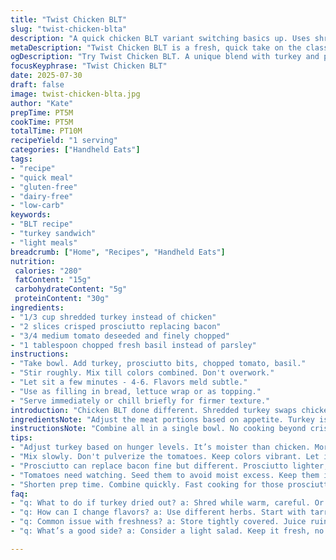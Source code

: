 ```yaml
---
title: "Twist Chicken BLT"
slug: "twist-chicken-blta"
description: "A quick chicken BLT variant switching basics up. Uses shredded turkey instead of chicken and prosciutto in place of bacon. Fresh basil replaces parsley. Quantities adjusted with more tomato, less meat. Mixes all ingredients into a simple blend. Ready in about 10 minutes, combining savory, crisp, and fresh notes. No nuts, no gluten, no dairy, no eggs. Great for a fast main meal or sandwich filler."
metaDescription: "Twist Chicken BLT is a fresh, quick take on the classic. Turkey, prosciutto, and basil make it light and flavorful. Perfect for any meal."
ogDescription: "Try Twist Chicken BLT. A unique blend with turkey and prosciutto. Fresh and flavorful in just 10 minutes. A great meal option."
focusKeyphrase: "Twist Chicken BLT"
date: 2025-07-30
draft: false
image: twist-chicken-blta.jpg
author: "Kate"
prepTime: PT5M
cookTime: PT5M
totalTime: PT10M
recipeYield: "1 serving"
categories: ["Handheld Eats"]
tags:
- "recipe"
- "quick meal"
- "gluten-free"
- "dairy-free"
- "low-carb"
keywords:
- "BLT recipe"
- "turkey sandwich"
- "light meals"
breadcrumb: ["Home", "Recipes", "Handheld Eats"]
nutrition: 
 calories: "280"
 fatContent: "15g"
 carbohydrateContent: "5g"
 proteinContent: "30g"
ingredients:
- "1/3 cup shredded turkey instead of chicken"
- "2 slices crisped prosciutto replacing bacon"
- "3/4 medium tomato deseeded and finely chopped"
- "1 tablespoon chopped fresh basil instead of parsley"
instructions:
- "Take bowl. Add turkey, prosciutto bits, chopped tomato, basil."
- "Stir roughly. Mix till colors combined. Don't overwork."
- "Let sit a few minutes - 4-6. Flavors meld subtle."
- "Use as filling in bread, lettuce wrap or as topping."
- "Serve immediately or chill briefly for firmer texture."
introduction: "Chicken BLT done different. Shredded turkey swaps chicken here, lean but flavorful. Prosciutto stands in for bacon’s crisp, salty kick but lighter. Basil leaves swapped parsley, aromatic, fresh punch. Tomato chunked up larger, more acidity balancing rich meatiness. No nuts, gluten, eggs or dairy makes it light for many. All mixed quickly in bowl. Ready before you know it. Not just sandwich filler but topping or snack. No overthinking. Just mix, chill if you want, and eat. Small tweaks change memory of a classic. Quick, simple, no fuss. Focus on sharp, herbaceous basil and that meaty prosciutto contrast. Brightened with tomato bursts. Suitable anytime. Eat alone or paired. A simple plate of flavors with a twist."
ingredientsNote: "Adjust the meat portions based on appetite. Turkey is moister and less dense than chicken; use slightly more for similar heft. Prosciutto crisps faster, so slice thinly and dry-cook briefly. Basil instead of parsley brings a sweeter, more fragrant note - use fresh for best impact. Tomato quantity increased from the original helps balance the saltiness and texture contrasts better. No dairy or egg here, so no binding needed. This eases allergy concerns and speeds prep. Keep tomatoes seeded to avoid extra moisture diluting the mix. All fresh items only; no can substitutes to keep bright, herbal-tinged flavor. A quick pinch of black pepper optional but suggested for some heat contrast."
instructionsNote: "Combine all in a single bowl. No cooking beyond crisping prosciutto. The prosciutto should be cooked in a dry pan on medium-high, about 3-4 minutes until crisp but not burnt. Shred turkey cold or warm gently if preferred but avoid drying out. Mixing should be gentle to keep tomato pieces intact and basil aromatic, not bruised. Let sit for 4-6 minutes to allow flavors to mingle but no longer – tomato releases too much juice after. Use immediately or refrigerate briefly if making ahead. Ideal in rustic bread, baguette slices or on leafy greens for crunch. Variations possible by adding finely diced cucumbers or a splash of lemon juice for acidity. Keep instructions fast, minimal and adaptable."
tips:
- "Adjust turkey based on hunger levels. It’s moister than chicken. More needed if you want the same weight. Prosciutto crisps quickly. Slice thin, dry-cook briefly. Basil gives a sweet note. Fresh is crucial for flavor. Tomatoes can add acidity. Keep them in larger chunks to balance out saltiness."
- "Mix slowly. Don't pulverize the tomatoes. Keep colors vibrant. Let it sit 4-6 minutes. Flavors need time to meld but don’t let it sit too long. Tomato juice can ruin the mix. Serving suggestions: lettuce wraps, or rustic bread. Crunch adds texture. Think layers of flavor."
- "Prosciutto can replace bacon fine but different. Prosciutto lighter, less greasy. Olive oil can soften if needed. No mayo here, thus creaminess won’t be traditional. Cute crunch? Try celery or radish chopped in. Use it fresh, but can store leftovers too. Only 24 hours in fridge."
- "Tomatoes need watching. Seed them to avoid moist excess. Keep them intact during mixing. That helps with crunch too. No can substitutes; fresh is the way. Don't heat after mixing. Herbs wilt fast. Keep fresh for best texture. Ideal for lunches or light dinners."
- "Shorten prep time. Combine quickly. Fast cooking for those prosciutto bits. Use medium-high for crisping. Aim for that nice crunch without burning. Use just a pinch of black pepper. Increases flavor complexity. Move quickly, don’t overthink the process. Keep it simple, satisfy hunger."
faq:
- "q: What to do if turkey dried out? a: Shred while warm, careful. Or add some oil. Minimal adjustments can help too. That will keep flavors strong. Use fresh turkey if possible. Reheat not suggested."
- "q: How can I change flavors? a: Use different herbs. Start with tarragon or chervil. More freshness can jazz this up. Add cucumbers diced small. Try lemon juice for zing but keep it light."
- "q: Common issue with freshness? a: Store tightly covered. Juice ruins ingredients. Better served fresh for texture. No heating up, keeps herbs intact. Use/include right before serving."
- "q: What’s a good side? a: Consider a light salad. Keep it fresh, no heavy dressings. Maybe a fruit mix works too. Serve separately for balance. Keep aspects bright and contrasting."

---
```

